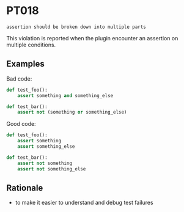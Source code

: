 # PT018

`assertion should be broken down into multiple parts`

This violation is reported when the plugin encounter an assertion on multiple
conditions.

## Examples

Bad code:

```python
def test_foo():
    assert something and something_else

def test_bar():
    assert not (something or something_else)
```

Good code:

```python
def test_foo():
    assert something
    assert something_else

def test_bar():
    assert not something
    assert not something_else
```

## Rationale

* to make it easier to understand and debug test failures
